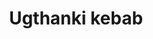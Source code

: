 ---
layout: item
title: Ugthanki kebab
item-id: 1883
datatable: true
id: 1883
name: "Ugthanki kebab"
members: true
lowalch: 8
highalch: 12
examine: "A strange smelling kebab made from ugthanki meat."
monsters:
  - id: 423
    name: "Dust devil"
    members: true
    combat_level: 93
    wiki_url: "https://oldschool.runescape.wiki/w/Dust_devil#Level_93"
    drops:
      - quantity: "4"
        rarity: 0.015625
    image: "https://oldschool.runescape.wiki/images/thumb/5/5e/Dust_devil.png/140px-Dust_devil.png?4b2c4"
  - id: 498
    name: "Smoke devil"
    members: true
    combat_level: 160
    wiki_url: "https://oldschool.runescape.wiki/w/Smoke_devil"
    drops:
      - quantity: "3"
        rarity: 0.015625
    image: "https://oldschool.runescape.wiki/images/thumb/8/83/Smoke_devil.png/250px-Smoke_devil.png?87507"
  - id: 499
    name: "Thermonuclear smoke devil"
    members: true
    combat_level: 301
    wiki_url: "https://oldschool.runescape.wiki/w/Thermonuclear_smoke_devil"
    drops:
      - quantity: "3"
        rarity: 0.03125
    image: "https://oldschool.runescape.wiki/images/thumb/1/1c/Thermonuclear_smoke_devil.png/260px-Thermonuclear_smoke_devil.png?87507"
  - id: 7249
    name: "Dust devil"
    members: true
    combat_level: 110
    wiki_url: "https://oldschool.runescape.wiki/w/Dust_devil#Level_110"
    drops:
      - quantity: "4"
        rarity: 0.015625
    image: "https://oldschool.runescape.wiki/images/thumb/5/5e/Dust_devil.png/140px-Dust_devil.png?4b2c4"
  - id: 7404
    name: "Choke devil"
    members: true
    combat_level: 264
    wiki_url: "https://oldschool.runescape.wiki/w/Choke_devil"
    drops:
      - quantity: "4"
        rarity: 0.015625
    image: "https://oldschool.runescape.wiki/images/thumb/6/6c/Choke_devil.png/130px-Choke_devil.png?dc8a9"
  - id: 7406
    name: "Nuclear smoke devil"
    members: true
    combat_level: 280
    wiki_url: "https://oldschool.runescape.wiki/w/Nuclear_smoke_devil"
    drops:
      - quantity: "3"
        rarity: 0.015625
    image: "https://oldschool.runescape.wiki/images/thumb/8/8f/Nuclear_smoke_devil.png/250px-Nuclear_smoke_devil.png?a4955"
---